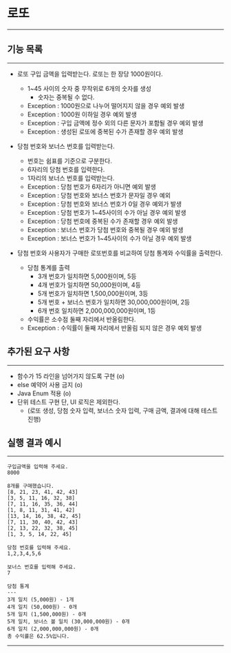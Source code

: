 # 로또

---

## 기능 목록

---

- 로또 구입 금액을 입력받는다. 로또는 한 장당 1000원이다.
  - 1~45 사이의 숫자 중 무작위로 6개의 숫자를 생성
    - 숫자는 중복될 수 없다.
  - Exception : 1000원으로 나누어 떨어지지 않을 경우 예외 발생
  - Exception : 1000원 이하일 경우 예외 발생
  - Exception : 구입 금액에 정수 외의 다른 문자가 포함될 경우 예외 발생
  - Exception : 생성된 로또에 중복된 수가 존재할 경우 예외 발생


- 당첨 번호와 보너스 번호를 입력받는다.
  - 번호는 쉼표를 기준으로 구분한다.
  - 6자리의 당첨 번호를 입력한다.
  - 1자리의 보너스 번호를 입력받는다.
  - Exception : 당첨 번호가 6자리가 아니면 예외 발생
  - Exception : 당첨 번호와 보너스 번호가 문자일 경우 예외
  - Exception : 당첨 번호와 보너스 번호가 0일 경우 예외가 발생
  - Exception : 당첨 번호가 1~45사이의 수가 아닐 경우 예외 발생
  - Exception : 당첨 번호에 중복된 수가 존재할 경우 예외 발생
  - Exception : 보너스 번호가 당첨 번호와 중복될 경우 예외 발생
  - Exception : 보너스 번호가 1~45사이의 수가 아닐 경우 예외 발생


- 당첨 번호와 사용자가 구매한 로또번호를 비교하여 당첨 통계와 수익률을 출력한다.
  - 당첨 통계를 출력
    - 3개 번호가 일치하면 5,000원이며, 5등
    - 4개 번호가 일치하면 50,000원이며, 4등
    - 5개 번호가 일치하면 1,500,000원이며, 3등
    - 5개 번호 + 보너스 번호가 일치하면 30,000,000원이며, 2등
    - 6개 번호 일치하면 2,000,000,000원이며, 1등
  - 수익률은 소수점 둘째 자리에서 반올림한다.
  - Exception : 수익률이 둘째 자리에서 반올림 되지 않은 경우 예외 발생

## 추가된 요구 사항

---

- 함수가 15 라인을 넘어가지 않도록 구현 (o)
- else 예약어 사용 금지 (o)
- Java Enum 적용 (o)
- 단위 테스트 구현 단, UI 로직은 제외한다.
  - (로또 생성, 당첨 숫자 입력, 보너스 숫자 입력, 구매 금액, 결과에 대해 테스트 진행)

## 실행 결과 예시

---


```
구입금액을 입력해 주세요.
8000

8개를 구매했습니다.
[8, 21, 23, 41, 42, 43] 
[3, 5, 11, 16, 32, 38] 
[7, 11, 16, 35, 36, 44] 
[1, 8, 11, 31, 41, 42] 
[13, 14, 16, 38, 42, 45] 
[7, 11, 30, 40, 42, 43] 
[2, 13, 22, 32, 38, 45] 
[1, 3, 5, 14, 22, 45]

당첨 번호를 입력해 주세요.
1,2,3,4,5,6

보너스 번호를 입력해 주세요.
7

당첨 통계
---
3개 일치 (5,000원) - 1개
4개 일치 (50,000원) - 0개
5개 일치 (1,500,000원) - 0개
5개 일치, 보너스 볼 일치 (30,000,000원) - 0개
6개 일치 (2,000,000,000원) - 0개
총 수익률은 62.5%입니다.
```

---



